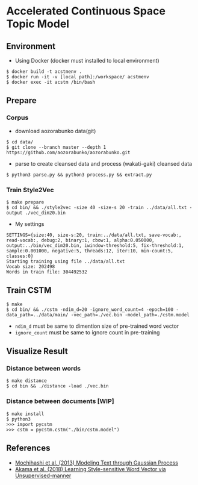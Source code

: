 # Accelerated Continuous Space Topic Model

## Environment

- Using Docker (docker must installed to local environment)

```
$ docker build -t acstmenv .
$ docker run -it -v [local path]:/workspace/ acstmenv
$ docker exec -it acstm /bin/bash
```

## Prepare

### Corpus

- download aozorabunko data(git)

```
$ cd data/
$ git clone --branch master --depth 1 https://github.com/aozorabunko/aozorabunko.git
```

- parse to create cleansed data and process (wakati-gaki) cleansed data

```
$ python3 parse.py && python3 process.py && extract.py
```

### Train Style2Vec

```
$ make prepare
$ cd bin/ && ./style2vec -size 40 -size-s 20 -train ../data/all.txt -output ./vec_dim20.bin
```

- My settings

```
SETTINGS={size:40, size-s:20, train:../data/all.txt, save-vocab:, read-vocab:, debug:2, binary:1, cbow:1, alpha:0.050000, output:../bin/vec_dim20.bin, iwindow-threshold:5, fix-threshold:1, sample:0.001000, negative:5, threads:12, iter:10, min-count:5, classes:0}
Starting training using file ../data/all.txt
Vocab size: 202498
Words in train file: 304492532
```

## Train CSTM

```
$ make
$ cd bin/ && ./cstm -ndim_d=20 -ignore_word_count=4 -epoch=100 -data_path=../data/main/ -vec_path=./vec.bin -model_path=./cstm.model
```

- `ndim_d` must be same to dimention size of pre-trained word vector
- `ignore_count` must be same to ignore count in pre-training

## Visualize Result

### Distance between words

```
$ make distance
$ cd bin && ./distance -load ./vec.bin
```

### Distance between documents [WIP]

```
$ make install
$ python3
>>> import pycstm
>>> cstm = pycstm.cstm("./bin/cstm.model")
```

## References

- [Mochihashi et al. (2013) Modeling Text through Gaussian Process](http://chasen.org/~daiti-m/paper/nl213cstm.pdf)
- [Akama et al. (2018) Learning Style-sensitive Word Vector via Unsupervised-manner](https://www.jstage.jst.go.jp/article/pjsai/JSAI2018/0/JSAI2018_1N203/_article/-char/ja/)
